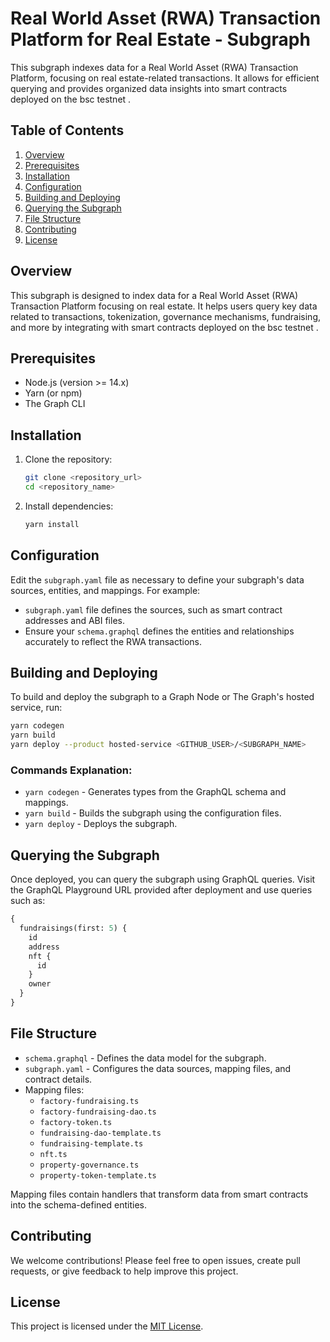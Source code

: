 
# Real World Asset (RWA) Transaction Platform for Real Estate - Subgraph

This subgraph indexes data for a Real World Asset (RWA) Transaction Platform, focusing on real estate-related transactions. It allows for efficient querying and provides organized data insights into smart contracts deployed on the bsc testnet .

## Table of Contents

1. [Overview](#overview)
2. [Prerequisites](#prerequisites)
3. [Installation](#installation)
4. [Configuration](#configuration)
5. [Building and Deploying](#building-and-deploying)
6. [Querying the Subgraph](#querying-the-subgraph)
7. [File Structure](#file-structure)
8. [Contributing](#contributing)
9. [License](#license)

## Overview

This subgraph is designed to index data for a Real World Asset (RWA) Transaction Platform focusing on real estate. It helps users query key data related to transactions, tokenization, governance mechanisms, fundraising, and more by integrating with smart contracts deployed on the bsc testnet .

## Prerequisites

- Node.js (version >= 14.x)
- Yarn (or npm)
- The Graph CLI

## Installation

1. Clone the repository:

   ```bash
   git clone <repository_url>
   cd <repository_name>
   ```

2. Install dependencies:

   ```bash
   yarn install
   ```

## Configuration

Edit the `subgraph.yaml` file as necessary to define your subgraph's data sources, entities, and mappings. For example:

- `subgraph.yaml` file defines the sources, such as smart contract addresses and ABI files.
- Ensure your `schema.graphql` defines the entities and relationships accurately to reflect the RWA transactions.

## Building and Deploying

To build and deploy the subgraph to a Graph Node or The Graph's hosted service, run:

```bash
yarn codegen
yarn build
yarn deploy --product hosted-service <GITHUB_USER>/<SUBGRAPH_NAME>
```

### Commands Explanation:

- `yarn codegen` - Generates types from the GraphQL schema and mappings.
- `yarn build` - Builds the subgraph using the configuration files.
- `yarn deploy` - Deploys the subgraph.

## Querying the Subgraph

Once deployed, you can query the subgraph using GraphQL queries. Visit the GraphQL Playground URL provided after deployment and use queries such as:

```graphql
{
  fundraisings(first: 5) {
    id
    address
    nft {
      id
    }
    owner
  }
}
```

## File Structure

- `schema.graphql` - Defines the data model for the subgraph.
- `subgraph.yaml` - Configures the data sources, mapping files, and contract details.
- Mapping files:
  - `factory-fundraising.ts`
  - `factory-fundraising-dao.ts`
  - `factory-token.ts`
  - `fundraising-dao-template.ts`
  - `fundraising-template.ts`
  - `nft.ts`
  - `property-governance.ts`
  - `property-token-template.ts`

Mapping files contain handlers that transform data from smart contracts into the schema-defined entities.

## Contributing

We welcome contributions! Please feel free to open issues, create pull requests, or give feedback to help improve this project.

## License

This project is licensed under the [MIT License](LICENSE).
